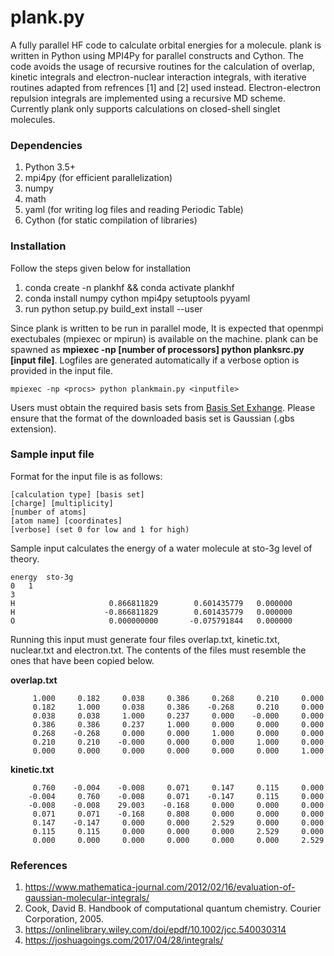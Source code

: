 # plank.py
A fully parallel HF code to calculate orbital energies for a molecule. plank is written in Python using MPI4Py for parallel constructs and Cython. 
The code avoids the usage of recursive routines for the calculation of overlap, kinetic integrals and electron-nuclear interaction integrals, with iterative routines adapted from refrences [1] and [2] used instead. Electron-electron repulsion integrals are implemented using a recursive MD scheme. Currently plank only supports calculations on closed-shell singlet molecules.

### Dependencies
1. Python 3.5+
2. mpi4py (for efficient parallelization)
3. numpy
4. math
5. yaml (for writing log files and reading Periodic Table)
6. Cython (for static compilation of libraries)

### Installation
Follow the steps given below for installation
1. conda create -n plankhf && conda activate plankhf
2. conda install numpy cython mpi4py setuptools pyyaml
3. run python setup.py build_ext install --user

Since plank is written to be run in parallel mode, It is expected that openmpi exectubales (mpiexec or mpirun) is available on the machine. plank can be spawned as **mpiexec -np [number of processors] python planksrc.py [input file]**. Logfiles are generated automatically if a verbose option is provided in the input file.
```
mpiexec -np <procs> python plankmain.py <inputfile>
```
Users must obtain the required basis sets from [Basis Set Exhange](https://www.basissetexchange.org/). Please ensure that the format of the downloaded basis set is Gaussian (.gbs extension).
     
### Sample input file
Format for the input file is as follows:
```
[calculation type] [basis set]
[charge] [multiplicity]
[number of atoms]
[atom name] [coordinates]
[verbose] (set 0 for low and 1 for high)
```
Sample input calculates the energy of a water molecule at sto-3g level of theory.

```
energy	sto-3g
0	1
3
H                     0.866811829        0.601435779   0.000000
H                    -0.866811829        0.601435779   0.000000
O                     0.000000000       -0.075791844   0.000000
```
Running this input must generate four files overlap.txt, kinetic.txt, nuclear.txt and electron.txt. The contents of the files must resemble the ones that have been copied below.

**overlap.txt**
```
     1.000     0.182     0.038     0.386     0.268     0.210     0.000
     0.182     1.000     0.038     0.386    -0.268     0.210     0.000
     0.038     0.038     1.000     0.237     0.000    -0.000     0.000
     0.386     0.386     0.237     1.000     0.000     0.000     0.000
     0.268    -0.268     0.000     0.000     1.000     0.000     0.000
     0.210     0.210    -0.000     0.000     0.000     1.000     0.000
     0.000     0.000     0.000     0.000     0.000     0.000     1.000
```

**kinetic.txt**
```
     0.760    -0.004    -0.008     0.071     0.147     0.115     0.000
    -0.004     0.760    -0.008     0.071    -0.147     0.115     0.000
    -0.008    -0.008    29.003    -0.168     0.000     0.000     0.000
     0.071     0.071    -0.168     0.808     0.000     0.000     0.000
     0.147    -0.147     0.000     0.000     2.529     0.000     0.000
     0.115     0.115     0.000     0.000     0.000     2.529     0.000
     0.000     0.000     0.000     0.000     0.000     0.000     2.529
```

### References
1. https://www.mathematica-journal.com/2012/02/16/evaluation-of-gaussian-molecular-integrals/
2. Cook, David B. Handbook of computational quantum chemistry. Courier Corporation, 2005.
3. https://onlinelibrary.wiley.com/doi/epdf/10.1002/jcc.540030314
4. https://joshuagoings.com/2017/04/28/integrals/
